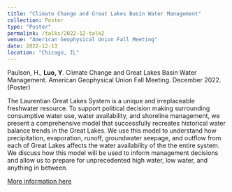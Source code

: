 ```yaml
---
title: "Climate Change and Great Lakes Basin Water Management"
collection: Poster
type: "Poster"
permalink: /talks/2022-12-talk2
venue: "American Geophysical Union Fall Meeting"
date: 2022-12-13
location: "Chicago, IL"
---
```



Paulson, H., **Luo, Y**. Climate Change and Great Lakes Basin Water Management. American Geophysical Union Fall Meeting. December 2022. (Poster)

The Laurentian Great Lakes System is a unique and irreplaceable freshwater resource. To support political decision making surrounding consumptive water use, water availability, and shoreline management, we present a comprehensive model that successfully recreates historical water balance trends in the Great Lakes. We use this model to understand how precipitation, evaporation, runoff, groundwater seepage, and outflow from each of Great Lakes affects the water availability of the the entire system. We discuss how this model will be used to inform management decisions and allow us to prepare for unprecedented high water, low water, and anything in between.

[More information here]("https://agu2022fallmeeting-agu.ipostersessions.com/?s=4D-0B-A7-62-B9-24-E1-57-B9-3F-BC-27-99-2A-B8-3D")